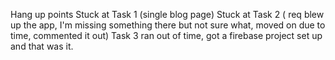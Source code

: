 Hang up points
Stuck at Task 1 (single blog page)
Stuck at Task 2 ( req blew up the app, I'm missing something there but not sure what, moved on due to time, commented it out)
Task 3 ran out of time, got a firebase project set up and that was it.